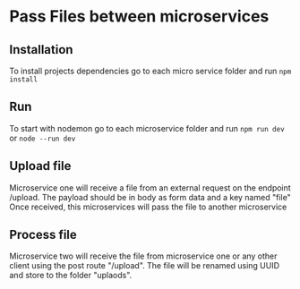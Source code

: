 # Pass Files between microservices

## Installation
To install projects dependencies go to each micro service folder and run `npm install`

## Run
To start with nodemon go to each microservice folder and run `npm run dev` or `node --run dev`

## Upload file
Microservice one will receive a file from an external request on the endpoint /upload.
The payload should be in body as form data and a key named "file"
Once received, this microservices will pass the file to another microservice

## Process file
Microservice two will receive the file from microservice one or any other client using the post route "/upload".
The file will be renamed using UUID and store to the folder "uplaods".